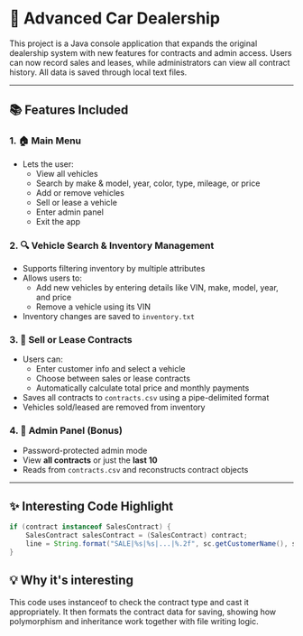 # 🚗 Advanced Car Dealership

This project is a Java console application that expands the original dealership system with new features for contracts and admin access. Users can now record sales and leases, while administrators can view all contract history. All data is saved through local text files.

---

## 📚 Features Included

### 1. 🏠 Main Menu
- Lets the user:
  - View all vehicles  
  - Search by make & model, year, color, type, mileage, or price  
  - Add or remove vehicles  
  - Sell or lease a vehicle  
  - Enter admin panel  
  - Exit the app  

### 2. 🔍 Vehicle Search & Inventory Management
- Supports filtering inventory by multiple attributes
- Allows users to:
  - Add new vehicles by entering details like VIN, make, model, year, and price
  - Remove a vehicle using its VIN
- Inventory changes are saved to `inventory.txt`

### 3. 📝 Sell or Lease Contracts
- Users can:
  - Enter customer info and select a vehicle
  - Choose between sales or lease contracts
  - Automatically calculate total price and monthly payments
- Saves all contracts to `contracts.csv` using a pipe-delimited format
- Vehicles sold/leased are removed from inventory

### 4. 🔐 Admin Panel (Bonus)
- Password-protected admin mode
- View **all contracts** or just the **last 10**
- Reads from `contracts.csv` and reconstructs contract objects

---

## ✨ Interesting Code Highlight

```java
if (contract instanceof SalesContract) {
    SalesContract salesContract = (SalesContract) contract;
    line = String.format("SALE|%s|%s|...|%.2f", sc.getCustomerName(), sc.getContractDate(), ...);
}
```
## 💡 Why it's interesting
This code uses instanceof to check the contract type and cast it appropriately. It then formats the contract data for saving, showing how polymorphism and inheritance work together with file writing logic.
